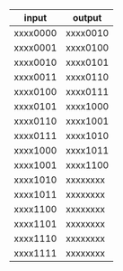 |  input   |  output  |
|----------|----------|
| xxxx0000 | xxxx0010 |
| xxxx0001 | xxxx0100 |
| xxxx0010 | xxxx0101 |
| xxxx0011 | xxxx0110 |
| xxxx0100 | xxxx0111 |
| xxxx0101 | xxxx1000 |
| xxxx0110 | xxxx1001 |
| xxxx0111 | xxxx1010 |
| xxxx1000 | xxxx1011 |
| xxxx1001 | xxxx1100 |
| xxxx1010 | xxxxxxxx |
| xxxx1011 | xxxxxxxx |
| xxxx1100 | xxxxxxxx |
| xxxx1101 | xxxxxxxx |
| xxxx1110 | xxxxxxxx |
| xxxx1111 | xxxxxxxx |

